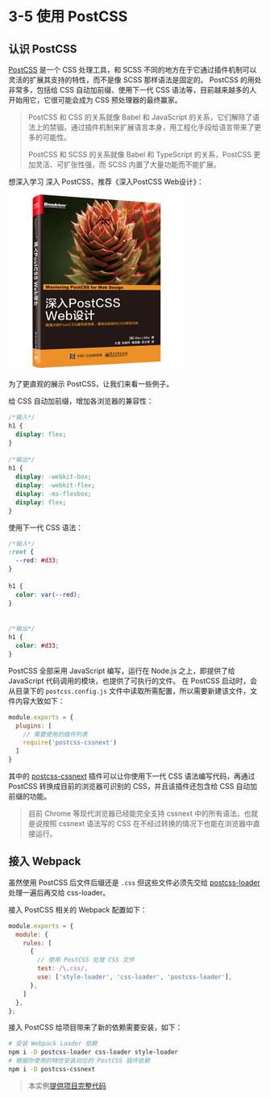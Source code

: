 3-5 使用 PostCSS
==============

认识 PostCSS
----------

[PostCSS](http://postcss.org) 是一个 CSS 处理工具，和 SCSS 不同的地方在于它通过插件机制可以灵活的扩展其支持的特性，而不是像 SCSS 那样语法是固定的。 PostCSS 的用处非常多，包括给 CSS 自动加前缀、使用下一代 CSS 语法等，目前越来越多的人开始用它，它很可能会成为 CSS 预处理器的最终赢家。

> PostCSS 和 CSS 的关系就像 Babel 和 JavaScript 的关系，它们解除了语法上的禁锢，通过插件机制来扩展语言本身，用工程化手段给语言带来了更多的可能性。
> 
> PostCSS 和 SCSS 的关系就像 Babel 和 TypeScript 的关系，PostCSS 更加灵活、可扩张性强，而 SCSS 内置了大量功能而不能扩展。

想深入学习 深入 PostCSS，推荐《深入PostCSS Web设计》：

[![](img/596cf567Ncc4bbbb4.jpg)](http://union-click.jd.com/jdc?d=hKtbgE)

为了更直观的展示 PostCSS，让我们来看一些例子。

给 CSS 自动加前缀，增加各浏览器的兼容性：

```css
/*输入*/
h1 {
  display: flex;
}

/*输出*/
h1 {
  display: -webkit-box;
  display: -webkit-flex;
  display: -ms-flexbox;
  display: flex;
}

```

使用下一代 CSS 语法：

```css
/*输入*/
:root {
  --red: #d33;
}

h1 {
  color: var(--red);
}


/*输出*/
h1 { 
  color: #d33;
}

```

PostCSS 全部采用 JavaScript 编写，运行在 Node.js 之上，即提供了给 JavaScript 代码调用的模块，也提供了可执行的文件。 在 PostCSS 启动时，会从目录下的 `postcss.config.js` 文件中读取所需配置，所以需要新建该文件，文件内容大致如下：

```js
module.exports = {
  plugins: [
    // 需要使用的插件列表
    require('postcss-cssnext')
  ]
}

```

其中的 [postcss-cssnext](http://cssnext.io) 插件可以让你使用下一代 CSS 语法编写代码，再通过 PostCSS 转换成目前的浏览器可识别的 CSS，并且该插件还包含给 CSS 自动加前缀的功能。

> 目前 Chrome 等现代浏览器已经能完全支持 cssnext 中的所有语法，也就是说按照 cssnext 语法写的 CSS 在不经过转换的情况下也能在浏览器中直接运行。

接入 Webpack
----------

虽然使用 PostCSS 后文件后缀还是 `.css` 但这些文件必须先交给 [postcss-loader](https://github.com/postcss/postcss-loader) 处理一遍后再交给 css-loader。

接入 PostCSS 相关的 Webpack 配置如下：

```js
module.exports = {
  module: {
    rules: [
      {
        // 使用 PostCSS 处理 CSS 文件
        test: /\.css/,
        use: ['style-loader', 'css-loader', 'postcss-loader'],
      },
    ]
  },
};

```

接入 PostCSS 给项目带来了新的依赖需要安装，如下：

```bash
# 安装 Webpack Loader 依赖
npm i -D postcss-loader css-loader style-loader
# 根据你使用的特性安装对应的 PostCSS 插件依赖
npm i -D postcss-cssnext

```

> 本实例<a href="../zip/3-5使用PostCSS.zip" target="_blank">提供项目完整代码</a>